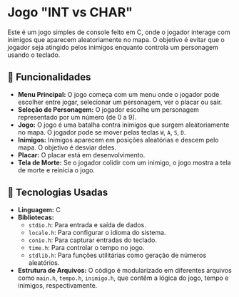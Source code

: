 # Jogo "INT vs CHAR"

Este é um jogo simples de console feito em C, onde o jogador interage com inimigos que aparecem aleatoriamente no mapa. O objetivo é evitar que o jogador seja atingido pelos inimigos enquanto controla um personagem usando o teclado.

## 🚀 Funcionalidades

- **Menu Principal:** O jogo começa com um menu onde o jogador pode escolher entre jogar, selecionar um personagem, ver o placar ou sair.
- **Seleção de Personagem:** O jogador escolhe um personagem representado por um número (de 0 a 9).
- **Jogo:** O jogo é uma batalha contra inimigos que surgem aleatoriamente no mapa. O jogador pode se mover pelas teclas `W`, `A`, `S`, `D`.
- **Inimigos:** Inimigos aparecem em posições aleatórias e descem pelo mapa. O objetivo é desviar deles.
- **Placar:** O placar está em desenvolvimento.
- **Tela de Morte:** Se o jogador colidir com um inimigo, o jogo mostra a tela de morte e reinicia o jogo.

## 🔧 Tecnologias Usadas

- **Linguagem:** C
- **Bibliotecas:** 
  - `stdio.h`: Para entrada e saída de dados.
  - `locale.h`: Para configurar o idioma do sistema.
  - `conio.h`: Para capturar entradas do teclado.
  - `time.h`: Para controlar o tempo no jogo.
  - `stdlib.h`: Para funções utilitárias como geração de números aleatórios.
- **Estrutura de Arquivos:** O código é modularizado em diferentes arquivos como `main.h`, `tempo.h`, `inimigo.h`, que contêm a lógica do jogo, tempo e inimigos, respectivamente.
